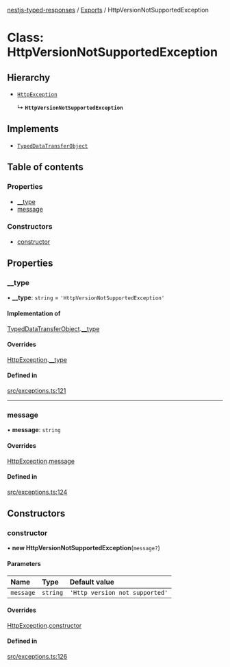 [nestjs-typed-responses](../README.md) / [Exports](../modules.md) / HttpVersionNotSupportedException

# Class: HttpVersionNotSupportedException

## Hierarchy

- [`HttpException`](HttpException.md)

  ↳ **`HttpVersionNotSupportedException`**

## Implements

- [`TypedDataTransferObject`](../interfaces/TypedDataTransferObject.md)

## Table of contents

### Properties

- [\_\_type](HttpVersionNotSupportedException.md#__type)
- [message](HttpVersionNotSupportedException.md#message)

### Constructors

- [constructor](HttpVersionNotSupportedException.md#constructor)

## Properties

### \_\_type

• **\_\_type**: `string` = `'HttpVersionNotSupportedException'`

#### Implementation of

[TypedDataTransferObject](../interfaces/TypedDataTransferObject.md).[__type](../interfaces/TypedDataTransferObject.md#__type)

#### Overrides

[HttpException](HttpException.md).[__type](HttpException.md#__type)

#### Defined in

[src/exceptions.ts:121](https://github.com/igrek8/nestjs-typed-responses/blob/a6709d2/src/exceptions.ts#L121)

___

### message

• **message**: `string`

#### Overrides

[HttpException](HttpException.md).[message](HttpException.md#message)

#### Defined in

[src/exceptions.ts:124](https://github.com/igrek8/nestjs-typed-responses/blob/a6709d2/src/exceptions.ts#L124)

## Constructors

### constructor

• **new HttpVersionNotSupportedException**(`message?`)

#### Parameters

| Name | Type | Default value |
| :------ | :------ | :------ |
| `message` | `string` | `'Http version not supported'` |

#### Overrides

[HttpException](HttpException.md).[constructor](HttpException.md#constructor)

#### Defined in

[src/exceptions.ts:126](https://github.com/igrek8/nestjs-typed-responses/blob/a6709d2/src/exceptions.ts#L126)
